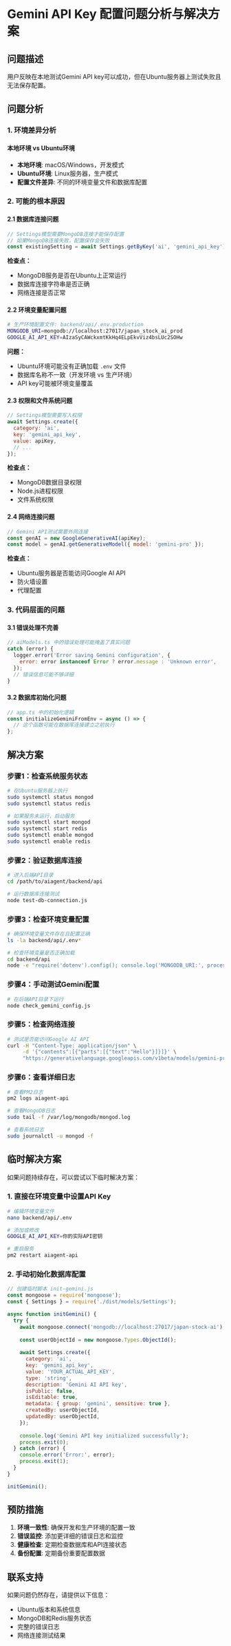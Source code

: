 # Gemini API Key 配置问题分析与解决方案

## 问题描述

用户反映在本地测试Gemini API key可以成功，但在Ubuntu服务器上测试失败且无法保存配置。

## 问题分析

### 1. 环境差异分析

#### 本地环境 vs Ubuntu环境
- **本地环境**: macOS/Windows，开发模式
- **Ubuntu环境**: Linux服务器，生产模式
- **配置文件差异**: 不同的环境变量文件和数据库配置

### 2. 可能的根本原因

#### 2.1 数据库连接问题
```javascript
// Settings模型需要MongoDB连接才能保存配置
// 如果MongoDB连接失败，配置保存会失败
const existingSetting = await Settings.getByKey('ai', 'gemini_api_key');
```

**检查点：**
- MongoDB服务是否在Ubuntu上正常运行
- 数据库连接字符串是否正确
- 网络连接是否正常

#### 2.2 环境变量配置问题
```bash
# 生产环境配置文件: backend/api/.env.production
MONGODB_URI=mongodb://localhost:27017/japan_stock_ai_prod
GOOGLE_AI_API_KEY=AIzaSyCAWckxmtKkHq4ELpEkvViz4bsLUc2SOHw
```

**问题：**
- Ubuntu环境可能没有正确加载 `.env` 文件
- 数据库名称不一致（开发环境 vs 生产环境）
- API key可能被环境变量覆盖

#### 2.3 权限和文件系统问题
```javascript
// Settings模型需要写入权限
await Settings.create({
  category: 'ai',
  key: 'gemini_api_key',
  value: apiKey,
  // ...
});
```

**检查点：**
- MongoDB数据目录权限
- Node.js进程权限
- 文件系统权限

#### 2.4 网络连接问题
```javascript
// Gemini API测试需要外网连接
const genAI = new GoogleGenerativeAI(apiKey);
const model = genAI.getGenerativeModel({ model: 'gemini-pro' });
```

**检查点：**
- Ubuntu服务器是否能访问Google AI API
- 防火墙设置
- 代理配置

### 3. 代码层面的问题

#### 3.1 错误处理不完善
```javascript
// aiModels.ts 中的错误处理可能掩盖了真实问题
catch (error) {
  logger.error('Error saving Gemini configuration', {
    error: error instanceof Error ? error.message : 'Unknown error',
  });
  // 错误信息可能不够详细
}
```

#### 3.2 数据库初始化问题
```javascript
// app.ts 中的初始化逻辑
const initializeGeminiFromEnv = async () => {
  // 这个函数可能在数据库连接建立之前执行
};
```

## 解决方案

### 步骤1：检查系统服务状态

```bash
# 在Ubuntu服务器上执行
sudo systemctl status mongod
sudo systemctl status redis

# 如果服务未运行，启动服务
sudo systemctl start mongod
sudo systemctl start redis
sudo systemctl enable mongod
sudo systemctl enable redis
```

### 步骤2：验证数据库连接

```bash
# 进入后端API目录
cd /path/to/aiagent/backend/api

# 运行数据库连接测试
node test-db-connection.js
```

### 步骤3：检查环境变量配置

```bash
# 确保环境变量文件存在且配置正确
ls -la backend/api/.env*

# 检查环境变量是否正确加载
cd backend/api
node -e "require('dotenv').config(); console.log('MONGODB_URI:', process.env.MONGODB_URI); console.log('GOOGLE_AI_API_KEY:', process.env.GOOGLE_AI_API_KEY ? 'SET' : 'NOT SET');"
```

### 步骤4：手动测试Gemini配置

```bash
# 在后端API目录下运行
node check_gemini_config.js
```

### 步骤5：检查网络连接

```bash
# 测试是否能访问Google AI API
curl -H "Content-Type: application/json" \
     -d '{"contents":[{"parts":[{"text":"Hello"}]}]}' \
     "https://generativelanguage.googleapis.com/v1beta/models/gemini-pro:generateContent?key=YOUR_API_KEY"
```

### 步骤6：查看详细日志

```bash
# 查看PM2日志
pm2 logs aiagent-api

# 查看MongoDB日志
sudo tail -f /var/log/mongodb/mongod.log

# 查看系统日志
sudo journalctl -u mongod -f
```

## 临时解决方案

如果问题持续存在，可以尝试以下临时解决方案：

### 1. 直接在环境变量中设置API Key

```bash
# 编辑环境变量文件
nano backend/api/.env

# 添加或修改
GOOGLE_AI_API_KEY=你的实际API密钥

# 重启服务
pm2 restart aiagent-api
```

### 2. 手动初始化数据库配置

```javascript
// 创建临时脚本 init-gemini.js
const mongoose = require('mongoose');
const { Settings } = require('./dist/models/Settings');

async function initGemini() {
  try {
    await mongoose.connect('mongodb://localhost:27017/japan-stock-ai');
    
    const userObjectId = new mongoose.Types.ObjectId();
    
    await Settings.create({
      category: 'ai',
      key: 'gemini_api_key',
      value: 'YOUR_ACTUAL_API_KEY',
      type: 'string',
      description: 'Gemini AI API key',
      isPublic: false,
      isEditable: true,
      metadata: { group: 'gemini', sensitive: true },
      createdBy: userObjectId,
      updatedBy: userObjectId,
    });
    
    console.log('Gemini API key initialized successfully');
    process.exit(0);
  } catch (error) {
    console.error('Error:', error);
    process.exit(1);
  }
}

initGemini();
```

## 预防措施

1. **环境一致性**: 确保开发和生产环境的配置一致
2. **错误监控**: 添加更详细的错误日志和监控
3. **健康检查**: 定期检查数据库和API连接状态
4. **备份配置**: 定期备份重要配置数据

## 联系支持

如果问题仍然存在，请提供以下信息：
- Ubuntu版本和系统信息
- MongoDB和Redis服务状态
- 完整的错误日志
- 网络连接测试结果